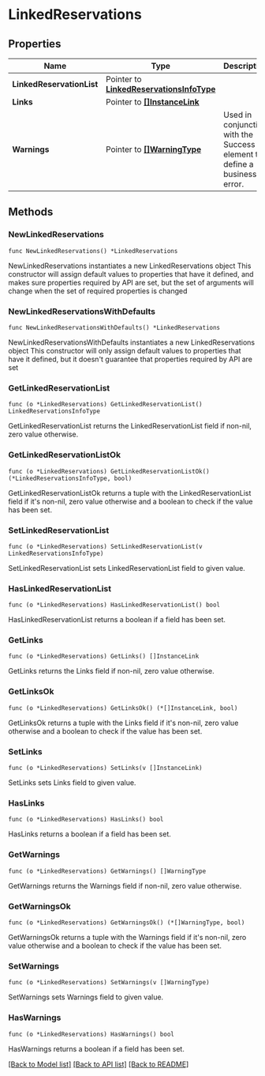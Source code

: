 # LinkedReservations

## Properties

Name | Type | Description | Notes
------------ | ------------- | ------------- | -------------
**LinkedReservationList** | Pointer to [**LinkedReservationsInfoType**](LinkedReservationsInfoType.md) |  | [optional] 
**Links** | Pointer to [**[]InstanceLink**](InstanceLink.md) |  | [optional] 
**Warnings** | Pointer to [**[]WarningType**](WarningType.md) | Used in conjunction with the Success element to define a business error. | [optional] 

## Methods

### NewLinkedReservations

`func NewLinkedReservations() *LinkedReservations`

NewLinkedReservations instantiates a new LinkedReservations object
This constructor will assign default values to properties that have it defined,
and makes sure properties required by API are set, but the set of arguments
will change when the set of required properties is changed

### NewLinkedReservationsWithDefaults

`func NewLinkedReservationsWithDefaults() *LinkedReservations`

NewLinkedReservationsWithDefaults instantiates a new LinkedReservations object
This constructor will only assign default values to properties that have it defined,
but it doesn't guarantee that properties required by API are set

### GetLinkedReservationList

`func (o *LinkedReservations) GetLinkedReservationList() LinkedReservationsInfoType`

GetLinkedReservationList returns the LinkedReservationList field if non-nil, zero value otherwise.

### GetLinkedReservationListOk

`func (o *LinkedReservations) GetLinkedReservationListOk() (*LinkedReservationsInfoType, bool)`

GetLinkedReservationListOk returns a tuple with the LinkedReservationList field if it's non-nil, zero value otherwise
and a boolean to check if the value has been set.

### SetLinkedReservationList

`func (o *LinkedReservations) SetLinkedReservationList(v LinkedReservationsInfoType)`

SetLinkedReservationList sets LinkedReservationList field to given value.

### HasLinkedReservationList

`func (o *LinkedReservations) HasLinkedReservationList() bool`

HasLinkedReservationList returns a boolean if a field has been set.

### GetLinks

`func (o *LinkedReservations) GetLinks() []InstanceLink`

GetLinks returns the Links field if non-nil, zero value otherwise.

### GetLinksOk

`func (o *LinkedReservations) GetLinksOk() (*[]InstanceLink, bool)`

GetLinksOk returns a tuple with the Links field if it's non-nil, zero value otherwise
and a boolean to check if the value has been set.

### SetLinks

`func (o *LinkedReservations) SetLinks(v []InstanceLink)`

SetLinks sets Links field to given value.

### HasLinks

`func (o *LinkedReservations) HasLinks() bool`

HasLinks returns a boolean if a field has been set.

### GetWarnings

`func (o *LinkedReservations) GetWarnings() []WarningType`

GetWarnings returns the Warnings field if non-nil, zero value otherwise.

### GetWarningsOk

`func (o *LinkedReservations) GetWarningsOk() (*[]WarningType, bool)`

GetWarningsOk returns a tuple with the Warnings field if it's non-nil, zero value otherwise
and a boolean to check if the value has been set.

### SetWarnings

`func (o *LinkedReservations) SetWarnings(v []WarningType)`

SetWarnings sets Warnings field to given value.

### HasWarnings

`func (o *LinkedReservations) HasWarnings() bool`

HasWarnings returns a boolean if a field has been set.


[[Back to Model list]](../README.md#documentation-for-models) [[Back to API list]](../README.md#documentation-for-api-endpoints) [[Back to README]](../README.md)


